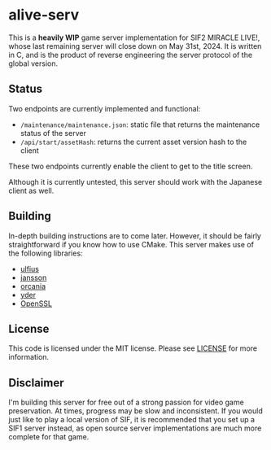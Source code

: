 # alive-serv 
  
This is a **heavily WIP** game server implementation for SIF2 MIRACLE LIVE!, whose last remaining server will close down on May 31st, 2024. It is written in C, and is the product of reverse engineering the server protocol of the global version.

## Status

Two endpoints are currently implemented and functional:

* `/maintenance/maintenance.json`: static file that returns the maintenance status of the server
* `/api/start/assetHash`: returns the current asset version hash to the client

These two endpoints currently enable the client to get to the title screen.

Although it is currently untested, this server should work with the Japanese client as well.

## Building

In-depth building instructions are to come later. However, it should be fairly straightforward if you know how to use CMake. This server makes use of the following libraries:

* [ulfius](https://github.com/babelouest/ulfius)
* [jansson](https://github.com/akheron/jansson)
* [orcania](https://github.com/babelouest/orcania)
* [yder](https://github.com/babelouest/yder)
* [OpenSSL](https://github.com/openssl/openssl)

## License

This code is licensed under the MIT license. Please see [LICENSE](LICENSE) for more information.

## Disclaimer

I'm building this server for free out of a strong passion for video game preservation. At times, progress may be slow and inconsistent. If you would just like to play a local version of SIF, it is recommended that you set up a SIF1 server instead, as open source server implementations are much more complete for that game.
